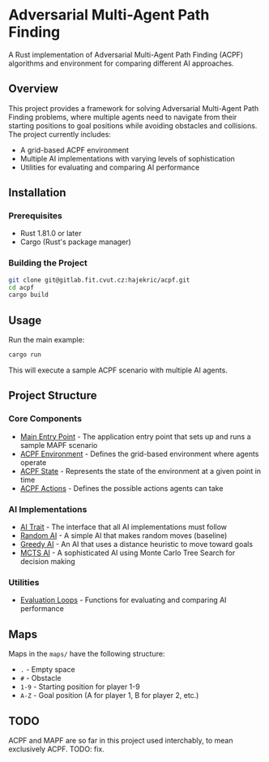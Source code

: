 # Adversarial Multi-Agent Path Finding

A Rust implementation of Adversarial Multi-Agent Path Finding (ACPF) algorithms and environment for comparing different AI approaches.

## Overview

This project provides a framework for solving Adversarial Multi-Agent Path Finding problems, where multiple agents need to navigate from their starting positions to goal positions while avoiding obstacles and collisions. The project currently includes:

- A grid-based ACPF environment
- Multiple AI implementations with varying levels of sophistication
- Utilities for evaluating and comparing AI performance

## Installation

### Prerequisites

- Rust 1.81.0 or later
- Cargo (Rust's package manager)

### Building the Project

```bash
git clone git@gitlab.fit.cvut.cz:hajekric/acpf.git
cd acpf
cargo build
```

## Usage

Run the main example:

```bash
cargo run
```

This will execute a sample ACPF scenario with multiple AI agents.

## Project Structure

### Core Components

- [Main Entry Point](src/main.rs) - The application entry point that sets up and runs a sample MAPF scenario
- [ACPF Environment](src/mapf/environment.rs) - Defines the grid-based environment where agents operate
- [ACPF State](src/mapf/state.rs) - Represents the state of the environment at a given point in time
- [ACPF Actions](src/mapf/action.rs) - Defines the possible actions agents can take

### AI Implementations

- [AI Trait](src/ai/mod.rs) - The interface that all AI implementations must follow
- [Random AI](src/ai/random_ai.rs) - A simple AI that makes random moves (baseline)
- [Greedy AI](src/ai/greedy.rs) - An AI that uses a distance heuristic to move toward goals
- [MCTS AI](src/ai/mcts.rs) - A sophisticated AI using Monte Carlo Tree Search for decision making

### Utilities

- [Evaluation Loops](src/loops.rs) - Functions for evaluating and comparing AI performance

## Maps

Maps in the `maps/` have the following structure:

- `.` - Empty space
- `#` - Obstacle
- `1-9` - Starting position for player 1-9
- `A-Z` - Goal position (A for player 1, B for player 2, etc.)

## TODO

ACPF and MAPF are so far in this project used interchably, to mean exclusively ACPF. TODO: fix.